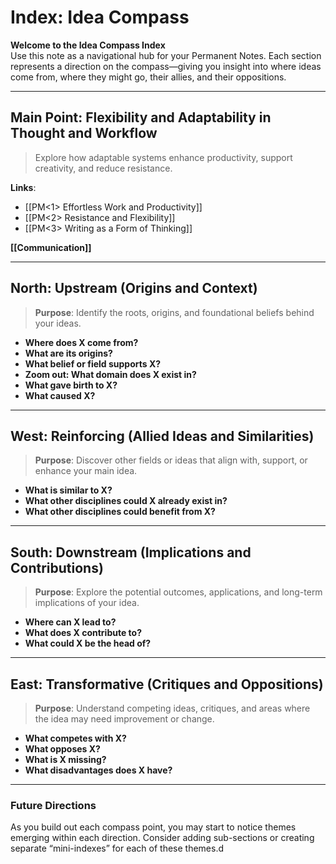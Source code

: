 # Index: Idea Compass

**Welcome to the Idea Compass Index**  
Use this note as a navigational hub for your Permanent Notes. Each section represents a direction on the compass—giving you insight into where ideas come from, where they might go, their allies, and their oppositions.

---

## Main Point: Flexibility and Adaptability in Thought and Workflow
> Explore how adaptable systems enhance productivity, support creativity, and reduce resistance.

**Links**:  
- [[PM<1> Effortless Work and Productivity]]  
- [[PM<2> Resistance and Flexibility]]  
- [[PM<3>  Writing as a Form of Thinking]]
 

**[[Communication]]**


---

## North: Upstream (Origins and Context)  
> **Purpose**: Identify the roots, origins, and foundational beliefs behind your ideas.

- **Where does X come from?**
- **What are its origins?**
- **What belief or field supports X?**
- **Zoom out: What domain does X exist in?**  
- **What gave birth to X?**
- **What caused X?**

---

## West: Reinforcing (Allied Ideas and Similarities)  
> **Purpose**: Discover other fields or ideas that align with, support, or enhance your main idea.

- **What is similar to X?**
- **What other disciplines could X already exist in?**
- **What other disciplines could benefit from X?**

---

## South: Downstream (Implications and Contributions)  
> **Purpose**: Explore the potential outcomes, applications, and long-term implications of your idea.

- **Where can X lead to?**
- **What does X contribute to?**
- **What could X be the head of?**

---

## East: Transformative (Critiques and Oppositions)  
> **Purpose**: Understand competing ideas, critiques, and areas where the idea may need improvement or change.

- **What competes with X?**
- **What opposes X?**
- **What is X missing?**
- **What disadvantages does X have?**

---

### Future Directions  
As you build out each compass point, you may start to notice themes emerging within each direction. Consider adding sub-sections or creating separate “mini-indexes” for each of these themes.d